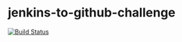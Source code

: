 # jenkins-to-github-challenge

[![Build Status](http://54.148.223.108:8080/buildStatus/icon?job=jenkins-to-github-challenge&build=2)](http://ec2-54-148-223-108.us-west-2.compute.amazonaws.com:8080/job/jenkins-to-github-challenge/2/)

